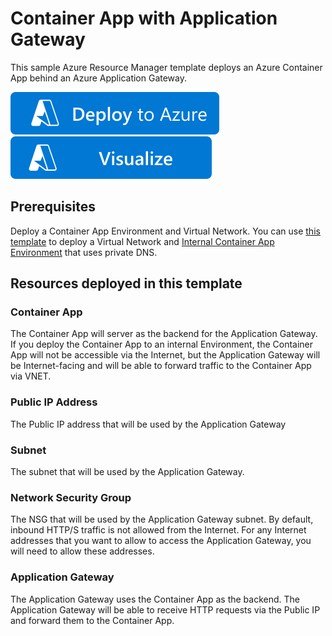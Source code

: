 # Container App with Application Gateway
This sample Azure Resource Manager template deploys an Azure Container App behind an Azure Application Gateway. 

[![Deploy To Azure](https://raw.githubusercontent.com/Azure/azure-quickstart-templates/master/1-CONTRIBUTION-GUIDE/images/deploytoazure.svg?sanitize=true)](https://portal.azure.com/#create/Microsoft.Template/uri/https%3A%2F%2Fraw.githubusercontent.com%2Fazureossd%2FContainer-Apps%2Fmaster%2FContainerAppWithAppGateway%2Fdeploy%2Fazuredeploy.json)  [![Visualize](https://raw.githubusercontent.com/Azure/azure-quickstart-templates/master/1-CONTRIBUTION-GUIDE/images/visualizebutton.svg?sanitize=true)](http://armviz.io/#/?load=https%3A%2F%2Fraw.githubusercontent.com%2Fazureossd%2FContainer-Apps%2Fmaster%2FContainerAppWithAppGateway%2Fdeploy%2Fazuredeploy.json)

## Prerequisites
Deploy a Container App Environment and Virtual Network.
You can use [this template](https://github.com/azureossd/Container-Apps/tree/master/ContainerAppEnvironment/deploy) to deploy a Virtual Network and [Internal Container App Environment](https://learn.microsoft.com/azure/container-apps/networking) that uses private DNS.

## Resources deployed in this template
### Container App
The Container App will server as the backend for the Application Gateway. If you deploy the Container App to an internal Environment, the Container App will not be accessible via the Internet, but the Application Gateway will be Internet-facing and will be able to forward traffic to the Container App via VNET. 

### Public IP Address
The Public IP address that will be used by the Application Gateway

### Subnet
The subnet that will be used by the Application Gateway.

### Network Security Group
The NSG that will be used by the Application Gateway subnet. By default, inbound HTTP/S traffic is not allowed from the Internet. For any Internet addresses that you want to allow to access the Application Gateway, you will need to allow these addresses.

### Application Gateway

The Application Gateway uses the Container App as the backend. The Application Gateway will be able to receive HTTP requests via the Public IP and forward them to the Container App.